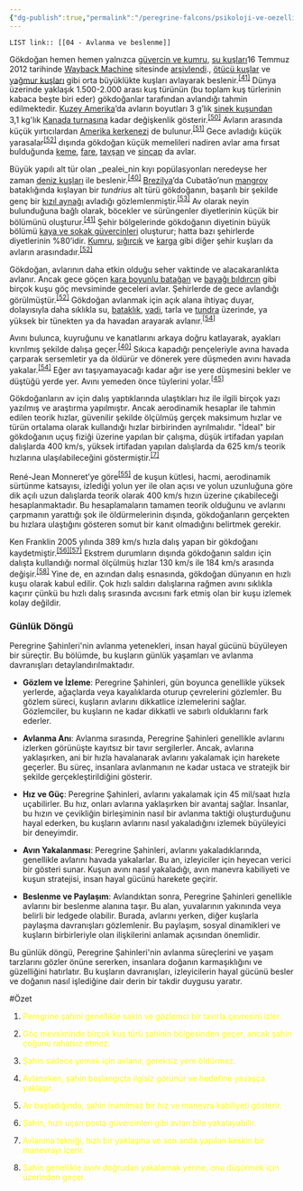 ```yaml
---
{"dg-publish":true,"permalink":"/peregrine-falcons/psikoloji-ve-oezellikleri/04-avlanma-ve-beslenme/"}
---
```


`LIST link:: [[04 - Avlanma ve beslenme]] `

Gökdoğan hemen hemen yalnızca [güvercin ve kumru](https://tr.wikipedia.org/wiki/G%C3%BCvercingiller "Güvercingiller"), [su kuşları](https://tr.wikipedia.org/wiki/Kategori:Su_ku%C5%9Flar%C4%B1)16 Temmuz 2012 tarihinde [Wayback Machine](https://tr.wikipedia.org/wiki/Wayback_Machine "Wayback Machine") sitesinde [arşivlendi](https://web.archive.org/web/20120716051924/http://tr.wikipedia.org/wiki/Kategori:Su_ku%C5%9Flar%C4%B1)., [ötücü kuşlar](https://tr.wikipedia.org/wiki/%C3%96t%C3%BCc%C3%BC_ku%C5%9Flar "Ötücü kuşlar") ve [yağmur kuşları](https://tr.wikipedia.org/wiki/Ya%C4%9Fmur_ku%C5%9Flar%C4%B1 "Yağmur kuşları") gibi orta büyüklükte kuşları avlayarak beslenir.<sup id="cite_ref-Beckstead_41-2"><a href="https://tr.wikipedia.org/wiki/Baya%C4%9F%C4%B1_do%C4%9Fan#cite_note-Beckstead-41"><span>[</span>41<span>]</span></a></sup> Dünya üzerinde yaklaşık 1.500-2.000 arası kuş türünün (bu toplam kuş türlerinin kabaca beşte biri eder) gökdoğanlar tarafından avlandığı tahmin edilmektedir. [Kuzey Amerika](https://tr.wikipedia.org/wiki/Kuzey_Amerika "Kuzey Amerika")’da avların boyutları 3 g’lık [sinek kuşundan](https://tr.wikipedia.org/wiki/Sinek_ku%C5%9Fu "Sinek kuşu") 3,1 kg'lık [Kanada turnasına](https://tr.wikipedia.org/wiki/Kanada_turnas%C4%B1 "Kanada turnası") kadar değişkenlik gösterir.<sup id="cite_ref-50"><a href="https://tr.wikipedia.org/wiki/Baya%C4%9F%C4%B1_do%C4%9Fan#cite_note-50"><span>[</span>50<span>]</span></a></sup> Avların arasında küçük yırtıcılardan [Amerika kerkenezi](https://tr.wikipedia.org/wiki/Amerika_kerkenezi "Amerika kerkenezi") de bulunur.<sup id="cite_ref-51"><a href="https://tr.wikipedia.org/wiki/Baya%C4%9F%C4%B1_do%C4%9Fan#cite_note-51"><span>[</span>51<span>]</span></a></sup> Gece avladığı küçük yarasalar<sup id="cite_ref-BB101_52-0"><a href="https://tr.wikipedia.org/wiki/Baya%C4%9F%C4%B1_do%C4%9Fan#cite_note-BB101-52"><span>[</span>52<span>]</span></a></sup> dışında gökdoğan küçük memelileri nadiren avlar ama fırsat bulduğunda [keme](https://tr.wikipedia.org/wiki/Keme "Keme"), [fare](https://tr.wikipedia.org/wiki/Fare "Fare"), [tavşan](https://tr.wikipedia.org/wiki/Tav%C5%9Fan "Tavşan") ve [sincap](https://tr.wikipedia.org/wiki/Sincap "Sincap") da avlar. 

Büyük yapılı alt tür olan _pealei_nin kıyı popülasyonları neredeyse her zaman [deniz kuşları](https://tr.wikipedia.org/wiki/Deniz_ku%C5%9Flar%C4%B1 "Deniz kuşları") ile beslenir.<sup id="cite_ref-Terres91_40-3"><a href="https://tr.wikipedia.org/wiki/Baya%C4%9F%C4%B1_do%C4%9Fan#cite_note-Terres91-40"><span>[</span>40<span>]</span></a></sup> [Brezilya](https://tr.wikipedia.org/wiki/Brezilya "Brezilya")’da Cubatão’nun [mangrov](https://tr.wikipedia.org/wiki/Mangrov "Mangrov") bataklığında kışlayan bir _tundrius_ alt türü gökdoğanın, başarılı bir şekilde genç bir [kızıl aynağı](https://tr.wikipedia.org/wiki/K%C4%B1z%C4%B1l_aynak "Kızıl aynak") avladığı gözlemlenmiştir.<sup id="cite_ref-53"><a href="https://tr.wikipedia.org/wiki/Baya%C4%9F%C4%B1_do%C4%9Fan#cite_note-53"><span>[</span>53<span>]</span></a></sup> Av olarak neyin bulunduğuna bağlı olarak, böcekler ve sürüngenler diyetlerinin küçük bir bölümünü oluşturur.<sup id="cite_ref-Beckstead_41-3"><a href="https://tr.wikipedia.org/wiki/Baya%C4%9F%C4%B1_do%C4%9Fan#cite_note-Beckstead-41"><span>[</span>41<span>]</span></a></sup> Şehir bölgelerinde gökdoğanın diyetinin büyük bölümü [kaya ve sokak güvercinleri](https://tr.wikipedia.org/wiki/Kaya_g%C3%BCvercini "Kaya güvercini") oluşturur; hatta bazı şehirlerde diyetlerinin %80’idir. [Kumru](https://tr.wikipedia.org/wiki/Kumru "Kumru"), [sığırcık](https://tr.wikipedia.org/wiki/S%C4%B1%C4%9F%C4%B1rc%C4%B1k "Sığırcık") ve [karga](https://tr.wikipedia.org/wiki/Karga "Karga") gibi diğer şehir kuşları da avların arasındadır.<sup id="cite_ref-BB101_52-1"><a href="https://tr.wikipedia.org/wiki/Baya%C4%9F%C4%B1_do%C4%9Fan#cite_note-BB101-52"><span>[</span>52<span>]</span></a></sup>

Gökdoğan, avlarının daha etkin olduğu seher vaktinde ve alacakaranlıkta avlanır. Ancak gece göçen [kara boyunlu batağan](https://tr.wikipedia.org/wiki/Kara_boyunlu_bata%C4%9Fan "Kara boyunlu batağan") ve [bayağı bıldırcın](https://tr.wikipedia.org/wiki/Baya%C4%9F%C4%B1_b%C4%B1ld%C4%B1rc%C4%B1n "Bayağı bıldırcın") gibi birçok kuşu göç mevsiminde geceleri avlar. Şehirlerde de gece avlandığı görülmüştür.<sup id="cite_ref-BB101_52-2"><a href="https://tr.wikipedia.org/wiki/Baya%C4%9F%C4%B1_do%C4%9Fan#cite_note-BB101-52"><span>[</span>52<span>]</span></a></sup> Gökdoğan avlanmak için açık alana ihtiyaç duyar, dolayısıyla daha sıklıkla su, [bataklık](https://tr.wikipedia.org/wiki/Batakl%C4%B1k "Bataklık"), [vadi](https://tr.wikipedia.org/wiki/Vadi "Vadi"), tarla ve [tundra](https://tr.wikipedia.org/wiki/Tundra "Tundra") üzerinde, ya yüksek bir tünekten ya da havadan arayarak avlanır.<sup id="cite_ref-Ehrlich92_54-0"><a href="https://tr.wikipedia.org/wiki/Baya%C4%9F%C4%B1_do%C4%9Fan#cite_note-Ehrlich92-54"><span>[</span>54<span>]</span></a></sup> 

Avını bulunca, kuyruğunu ve kanatlarını arkaya doğru katlayarak, ayakları kıvrılmış şekilde dalışa geçer.<sup id="cite_ref-Terres91_40-4"><a href="https://tr.wikipedia.org/wiki/Baya%C4%9F%C4%B1_do%C4%9Fan#cite_note-Terres91-40"><span>[</span>40<span>]</span></a></sup> Sıkıca kapadığı pençeleriyle avına havada çarparak sersemletir ya da öldürür ve dönerek yere düşmeden avını havada yakalar.<sup id="cite_ref-Ehrlich92_54-1"><a href="https://tr.wikipedia.org/wiki/Baya%C4%9F%C4%B1_do%C4%9Fan#cite_note-Ehrlich92-54"><span>[</span>54<span>]</span></a></sup> Eğer avı taşıyamayacağı kadar ağır ise yere düşmesini bekler ve düştüğü yerde yer. Avını yemeden önce tüylerini yolar.<sup id="cite_ref-Wisconsin_45-2"><a href="https://tr.wikipedia.org/wiki/Baya%C4%9F%C4%B1_do%C4%9Fan#cite_note-Wisconsin-45"><span>[</span>45<span>]</span></a></sup>

Gökdoğanların av için dalış yaptıklarında ulaştıkları hız ile ilgili birçok yazı yazılmış ve araştırma yapılmıştır. Ancak aerodinamik hesaplar ile tahmin edilen teorik hızlar, güvenilir şekilde ölçülmüş gerçek maksimum hızlar ve türün ortalama olarak kullandığı hızlar birbirinden ayrılmalıdır. "İdeal" bir gökdoğanın uçuş fiziği üzerine yapılan bir çalışma, düşük irtifadan yapılan dalışlarda 400 km/s, yüksek irtifadan yapılan dalışlarda da 625 km/s teorik hızlarına ulaşılabileceğini göstermiştir.<sup id="cite_ref-Tucker_7-2"><a href="https://tr.wikipedia.org/wiki/Baya%C4%9F%C4%B1_do%C4%9Fan#cite_note-Tucker-7"><span>[</span>7<span>]</span></a></sup> 

René-Jean Monneret’ye göre<sup id="cite_ref-monneret_55-0"><a href="https://tr.wikipedia.org/wiki/Baya%C4%9F%C4%B1_do%C4%9Fan#cite_note-monneret-55"><span>[</span>55<span>]</span></a></sup> de kuşun kütlesi, hacmi, aerodinamik sürtünme katsayısı, izlediği yolun yer ile olan açısı ve yolun uzunluğuna göre dik açılı uzun dalışlarda teorik olarak 400 km/s hızın üzerine çıkabileceği hesaplanmaktadır. Bu hesaplamaların tamamen teorik olduğunu ve avlarını çarpmanın yarattığı şok ile öldürmelerinin dışında, gökdoğanların gerçekten bu hızlara ulaştığını gösteren somut bir kanıt olmadığını belirtmek gerekir.

Ken Franklin 2005 yılında 389 km/s hızla dalış yapan bir gökdoğanı kaydetmiştir.<sup id="cite_ref-56"><a href="https://tr.wikipedia.org/wiki/Baya%C4%9F%C4%B1_do%C4%9Fan#cite_note-56"><span>[</span>56<span>]</span></a></sup><sup id="cite_ref-57"><a href="https://tr.wikipedia.org/wiki/Baya%C4%9F%C4%B1_do%C4%9Fan#cite_note-57"><span>[</span>57<span>]</span></a></sup> Ekstrem durumların dışında gökdoğanın saldırı için dalışta kullandığı normal ölçülmüş hızlar 130 km/s ile 184 km/s arasında değişir.<sup id="cite_ref-58"><a href="https://tr.wikipedia.org/wiki/Baya%C4%9F%C4%B1_do%C4%9Fan#cite_note-58"><span>[</span>58<span>]</span></a></sup> Yine de, en azından dalış esnasında, gökdoğan dünyanın en hızlı kuşu olarak kabul edilir. Çok hızlı saldırı dalışlarına rağmen avını sıklıkla kaçırır çünkü bu hızlı dalış sırasında avcısını fark etmiş olan bir kuşu izlemek kolay değildir.

### Günlük Döngü

Peregrine Şahinleri'nin avlanma yetenekleri, insan hayal gücünü büyüleyen bir süreçtir. Bu bölümde, bu kuşların günlük yaşamları ve avlanma davranışları detaylandırılmaktadır.

- **Gözlem ve İzleme**: Peregrine Şahinleri, gün boyunca genellikle yüksek yerlerde, ağaçlarda veya kayalıklarda oturup çevrelerini gözlemler. Bu gözlem süreci, kuşların avlarını dikkatlice izlemelerini sağlar. Gözlemciler, bu kuşların ne kadar dikkatli ve sabırlı olduklarını fark ederler.

- **Avlanma Anı**: Avlanma sırasında, Peregrine Şahinleri genellikle avlarını izlerken görünüşte kayıtsız bir tavır sergilerler. Ancak, avlarına yaklaşırken, ani bir hızla havalanarak avlarını yakalamak için harekete geçerler. Bu süreç, insanlara avlanmanın ne kadar ustaca ve stratejik bir şekilde gerçekleştirildiğini gösterir.

- **Hız ve Güç**: Peregrine Şahinleri, avlarını yakalamak için 45 mil/saat hızla uçabilirler. Bu hız, onları avlarına yaklaşırken bir avantaj sağlar. İnsanlar, bu hızın ve çevikliğin birleşiminin nasıl bir avlanma taktiği oluşturduğunu hayal ederken, bu kuşların avlarını nasıl yakaladığını izlemek büyüleyici bir deneyimdir.

- **Avın Yakalanması**: Peregrine Şahinleri, avlarını yakaladıklarında, genellikle avlarını havada yakalarlar. Bu an, izleyiciler için heyecan verici bir gösteri sunar. Kuşun avını nasıl yakaladığı, avın manevra kabiliyeti ve kuşun stratejisi, insan hayal gücünü harekete geçirir.

- **Beslenme ve Paylaşım**: Avlandıktan sonra, Peregrine Şahinleri genellikle avlarını bir beslenme alanına taşır. Bu alan, yuvalarının yakınında veya belirli bir ledgede olabilir. Burada, avlarını yerken, diğer kuşlarla paylaşma davranışları gözlemlenir. Bu paylaşım, sosyal dinamikleri ve kuşların birbirleriyle olan ilişkilerini anlamak açısından önemlidir.

Bu günlük döngü, Peregrine Şahinleri'nin avlanma süreçlerini ve yaşam tarzlarını gözler önüne sererken, insanlara doğanın karmaşıklığını ve güzelliğini hatırlatır. Bu kuşların davranışları, izleyicilerin hayal gücünü besler ve doğanın nasıl işlediğine dair derin bir takdir duygusu yaratır.

 #Özet 
 
1. <font color="#ffff00">Peregrine şahini genellikle sakin ve gözlemci bir tavırla çevresini izler.</font>

2. <font color="#ffff00">Göç mevsiminde birçok kuş türü şahinin bölgesinden geçer, ancak şahin çoğunu rahatsız etmez.</font>

3. <font color="#ffff00">Şahin sadece yemek için avlanır, gereksiz yere öldürmez.</font>

4. <font color="#ffff00">Avlanırken, şahin başlangıçta ilgisiz görünür ve hedefine yavaşça yaklaşır.</font>

5. <font color="#ffff00">Av başladığında, şahin inanılmaz bir hız ve manevra kabiliyeti gösterir.</font>

6. <font color="#ffff00">Şahin, hızlı uçan posta güvercinleri gibi avları bile yakalayabilir.</font>

7. <font color="#ffff00">Avlanma tekniği, hızlı bir yaklaşma ve son anda yapılan keskin bir manevrayı içerir.</font>

8. <font color="#ffff00">Şahin genellikle avını doğrudan yakalamak yerine, onu düşürmek için üzerinden geçer.</font>

